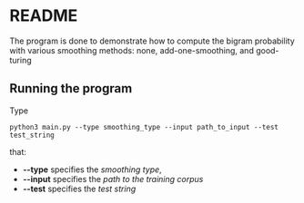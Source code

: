# README
The program is done to demonstrate how to compute the bigram probability with various smoothing methods: none, add-one-smoothing, and good-turing

## Running the program
Type
```
python3 main.py --type smoothing_type --input path_to_input --test test_string
```
that:
* **--type** specifies the *smoothing type*, 
* **--input** specifies the *path to the training corpus*
* **--test** specifies the *test string*
